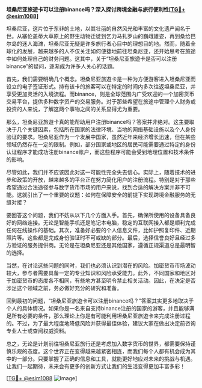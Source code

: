**坦桑尼亚旅遊卡可以注册binance吗？深入探讨跨境金融与旅行便利性[[TG💪+ @esim1088](https://t.me/s/esim1088)]**

坦桑尼亚，这片位于东非的土地，以其壮丽的自然风光和丰富的文化遗产闻名于世。从塞伦盖蒂大草原上的野生动物迁徙到乞力马扎罗山的巍峨雄姿，再到桑给巴尔岛的迷人海滩，坦桑尼亚无疑是许多旅行者心目中的理想目的地。然而，随着全球化的发展，越来越多的人不仅关注如何便捷地前往坦桑尼亚，还开始思考在旅途中如何处理自己的财务问题。这其中，关于“坦桑尼亚旅遊卡是否可以注册binance”的疑问，逐渐成为许多人关心的话题。

首先，我们需要明确几个概念。坦桑尼亚旅遊卡是一种为方便游客进入坦桑尼亚而设立的电子签证形式。持有该卡的旅客可以在特定的时间内多次往返坦桑尼亚，并享受更加灵活的入境流程。而binance，则是全球范围内广受欢迎的一个加密货币交易平台，提供多种数字资产的交易服务。对于那些希望在旅途中管理个人财务或投资的人来说，了解这两个事物之间的关系显得尤为重要。

那么，坦桑尼亚旅遊卡真的能帮助用户注册binance吗？答案并非绝对。这主要取决于几个关键因素，包括所在国家的法律环境、当地的网络基础设施以及个人身份验证的要求。坦桑尼亚作为一个发展中国家，虽然近年来经济增长迅速，但在某些领域仍然存在一定的限制。例如，部分国家或地区的居民可能需要通过特定的身份认证程序才能成功注册binance账户，而这些程序可能会受到地理位置和技术条件的影响。

尽管如此，我们并不应该因此对这一可能性完全失去信心。实际上，随着技术的进步和政策的开放，越来越多的平台正在努力简化用户的注册流程。特别是对于那些希望通过合法途径参与数字货币市场的用户来说，找到合适的解决方案并非不可能。这就引出了一个重要的议题：如何在保障安全的前提下实现跨境金融服务的无缝对接？

要回答这个问题，我们不妨从以下几个方面入手。首先，确保所使用的设备具备良好的网络连接。无论是智能手机还是笔记本电脑，稳定的互联网接入都是顺利完成任何在线操作的基础。其次，准备好必要的个人信息文件，比如护照复印件、近期照片等。这些都是完成身份验证时不可或缺的部分。最后，选择信誉良好且经过多方验证的服务提供商。无论是在坦桑尼亚还是其他国家，遵循正规渠道总是最明智的选择。

当然，在讨论这些问题的同时，我们也必须认识到潜在的风险。加密货币市场波动较大，参与者需要具备一定的专业知识和风险承受能力。此外，不同国家和地区对于加密货币的态度各不相同，有些地方甚至明令禁止相关活动。因此，在决定是否涉足这个领域之前，务必做好充分的研究和准备。

回到最初的问题，“坦桑尼亚旅遊卡可以注册binance吗？”答案其实更多地取决于个人的具体情况。如果你是一名来自支持binance注册的国家的游客，并且能够满足所有必要的条件，那么理论上你是有可能利用坦桑尼亚旅遊卡来完成注册过程的。不过，为了最大程度地降低风险并获得最佳体验，建议大家在做出决定前咨询专业人士或查阅权威资料。

总之，无论是计划前往坦桑尼亚旅行还是考虑加入数字货币的世界，都需要保持谨慎乐观的态度。这个世界正在变得越来越紧密相连，而我们每个人都有机会成为其中的一部分。只要掌握了正确的信息和工具，就能更好地应对未来的挑战与机遇。让我们一起期待，未来会有更多的创新方式让我们的生活变得更加丰富多彩！

[[TG💪+ @esim1088](https://t.me/s/esim1088) ![Image](https://i.postimg.cc/4NQfJmqS/Snipaste-2025-05-13-00-14-12.png)]